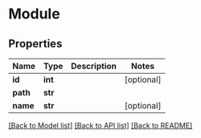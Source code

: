 # Module

## Properties
Name | Type | Description | Notes
------------ | ------------- | ------------- | -------------
**id** | **int** |  | [optional] 
**path** | **str** |  | 
**name** | **str** |  | [optional] 

[[Back to Model list]](../README.md#documentation-for-models) [[Back to API list]](../README.md#documentation-for-api-endpoints) [[Back to README]](../README.md)


